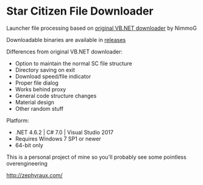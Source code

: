 # Star Citizen File Downloader
Launcher file processing based on [original VB.NET downloader](https://bitbucket.org/nimmog/scpatchdownloader-vb.net/overview) by NimmoG

Downloadable binaries are available in [releases](https://github.com/Hawxy/SCAlternativePatcher/releases)

Differences from original VB.NET downloader:

- Option to maintain the normal SC file structure
- Directory saving on exit
- Download speed/file indicator
- Proper file dialog
- Works behind proxy
- General code structure changes
- Material design
- Other random stuff

Platform:
- .NET 4.6.2 | C# 7.0 | Visual Studio 2017
- Requires Windows 7 SP1 or newer
- 64-bit only

This is a personal project of mine so you'll probably see some pointless overengineering

http://zephyraux.com/
